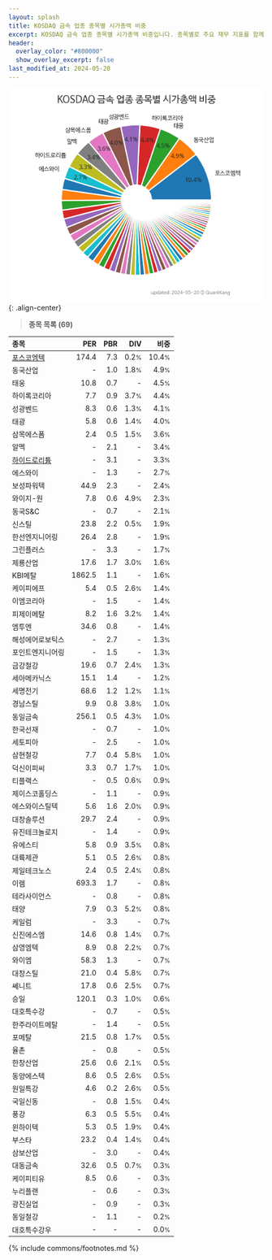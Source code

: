 ```yaml
---
layout: splash
title: KOSDAQ 금속 업종 종목별 시가총액 비중
excerpt: KOSDAQ 금속 업종 종목별 시가총액 비중입니다. 종목별로 주요 재무 지표를 함께 표시합니다.
header:
  overlay_color: "#800000"
  show_overlay_excerpt: false
last_modified_at: 2024-05-20
---
```



![KOSDAQ 금속 업종 종목별 시가총액 비중](/stats/sector/images/kosdaq_업종_금속_종목.png){: .align-center}


> **종목 목록 (69)**<a id="list"></a>

| **종목** | **PER** | **PBR** | **DIV** | **비중** |
| :------- | ------: | ------: | ------: | -------: |
| [포스코엠텍](/009520/) | 174.4 | 7.3 | 0.2<small>%</small> | 10.4<small>%</small> |
| 동국산업 | - | 1.0 | 1.8<small>%</small> | 4.9<small>%</small> |
| 태웅 | 10.8 | 0.7 | - | 4.5<small>%</small> |
| 하이록코리아 | 7.7 | 0.9 | 3.7<small>%</small> | 4.4<small>%</small> |
| 성광벤드 | 8.3 | 0.6 | 1.3<small>%</small> | 4.1<small>%</small> |
| 태광 | 5.8 | 0.6 | 1.4<small>%</small> | 4.0<small>%</small> |
| 삼목에스폼 | 2.4 | 0.5 | 1.5<small>%</small> | 3.6<small>%</small> |
| 알멕 | - | 2.1 | - | 3.4<small>%</small> |
| [하이드로리튬](/101670/) | - | 3.1 | - | 3.3<small>%</small> |
| 에스와이 | - | 1.3 | - | 2.7<small>%</small> |
| 보성파워텍 | 44.9 | 2.3 | - | 2.4<small>%</small> |
| 와이지-원 | 7.8 | 0.6 | 4.9<small>%</small> | 2.3<small>%</small> |
| 동국S&C | - | 0.7 | - | 2.1<small>%</small> |
| 신스틸 | 23.8 | 2.2 | 0.5<small>%</small> | 1.9<small>%</small> |
| 한선엔지니어링 | 26.4 | 2.8 | - | 1.9<small>%</small> |
| 그린플러스 | - | 3.3 | - | 1.7<small>%</small> |
| 제룡산업 | 17.6 | 1.7 | 3.0<small>%</small> | 1.6<small>%</small> |
| KBI메탈 | 1862.5 | 1.1 | - | 1.6<small>%</small> |
| 케이피에프 | 5.4 | 0.5 | 2.6<small>%</small> | 1.4<small>%</small> |
| 이엠코리아 | - | 1.5 | - | 1.4<small>%</small> |
| 피제이메탈 | 8.2 | 1.6 | 3.2<small>%</small> | 1.4<small>%</small> |
| 엠투엔 | 34.6 | 0.8 | - | 1.4<small>%</small> |
| 해성에어로보틱스 | - | 2.7 | - | 1.3<small>%</small> |
| 포인트엔지니어링 | - | 1.5 | - | 1.3<small>%</small> |
| 금강철강 | 19.6 | 0.7 | 2.4<small>%</small> | 1.3<small>%</small> |
| 세아메카닉스 | 15.1 | 1.4 | - | 1.2<small>%</small> |
| 세명전기 | 68.6 | 1.2 | 1.2<small>%</small> | 1.1<small>%</small> |
| 경남스틸 | 9.9 | 0.8 | 3.8<small>%</small> | 1.0<small>%</small> |
| 동일금속 | 256.1 | 0.5 | 4.3<small>%</small> | 1.0<small>%</small> |
| 한국선재 | - | 0.7 | - | 1.0<small>%</small> |
| 세토피아 | - | 2.5 | - | 1.0<small>%</small> |
| 삼현철강 | 7.7 | 0.4 | 5.8<small>%</small> | 1.0<small>%</small> |
| 덕신이피씨 | 3.3 | 0.7 | 1.7<small>%</small> | 1.0<small>%</small> |
| 티플랙스 | - | 0.5 | 0.6<small>%</small> | 0.9<small>%</small> |
| 제이스코홀딩스 | - | 1.1 | - | 0.9<small>%</small> |
| 에스와이스틸텍 | 5.6 | 1.6 | 2.0<small>%</small> | 0.9<small>%</small> |
| 대창솔루션 | 29.7 | 2.4 | - | 0.9<small>%</small> |
| 유진테크놀로지 | - | 1.4 | - | 0.9<small>%</small> |
| 유에스티 | 5.8 | 0.9 | 3.5<small>%</small> | 0.8<small>%</small> |
| 대륙제관 | 5.1 | 0.5 | 2.6<small>%</small> | 0.8<small>%</small> |
| 제일테크노스 | 2.4 | 0.5 | 2.4<small>%</small> | 0.8<small>%</small> |
| 이렘 | 693.3 | 1.7 | - | 0.8<small>%</small> |
| 테라사이언스 | - | 0.8 | - | 0.8<small>%</small> |
| 태양 | 7.9 | 0.3 | 5.2<small>%</small> | 0.8<small>%</small> |
| 케일럼 | - | 3.3 | - | 0.7<small>%</small> |
| 신진에스엠 | 14.6 | 0.8 | 1.4<small>%</small> | 0.7<small>%</small> |
| 삼영엠텍 | 8.9 | 0.8 | 2.2<small>%</small> | 0.7<small>%</small> |
| 와이엠 | 58.3 | 1.3 | - | 0.7<small>%</small> |
| 대창스틸 | 21.0 | 0.4 | 5.8<small>%</small> | 0.7<small>%</small> |
| 쎄니트 | 17.8 | 0.6 | 2.5<small>%</small> | 0.7<small>%</small> |
| 승일 | 120.1 | 0.3 | 1.0<small>%</small> | 0.6<small>%</small> |
| 대호특수강 | - | 0.7 | - | 0.5<small>%</small> |
| 한주라이트메탈 | - | 1.4 | - | 0.5<small>%</small> |
| 포메탈 | 21.5 | 0.8 | 1.7<small>%</small> | 0.5<small>%</small> |
| 율촌 | - | 0.8 | - | 0.5<small>%</small> |
| 한창산업 | 25.6 | 0.6 | 2.1<small>%</small> | 0.5<small>%</small> |
| 동양에스텍 | 8.6 | 0.5 | 2.6<small>%</small> | 0.5<small>%</small> |
| 원일특강 | 4.6 | 0.2 | 2.6<small>%</small> | 0.5<small>%</small> |
| 국일신동 | - | 0.8 | 1.5<small>%</small> | 0.4<small>%</small> |
| 풍강 | 6.3 | 0.5 | 5.5<small>%</small> | 0.4<small>%</small> |
| 윈하이텍 | 5.3 | 0.5 | 1.9<small>%</small> | 0.4<small>%</small> |
| 부스타 | 23.2 | 0.4 | 1.4<small>%</small> | 0.4<small>%</small> |
| 삼보산업 | - | 3.0 | - | 0.4<small>%</small> |
| 대동금속 | 32.6 | 0.5 | 0.7<small>%</small> | 0.3<small>%</small> |
| 케이피티유 | 8.5 | 0.6 | - | 0.3<small>%</small> |
| 누리플랜 | - | 0.6 | - | 0.3<small>%</small> |
| 광진실업 | - | 0.9 | - | 0.3<small>%</small> |
| 동일철강 | - | 1.1 | - | 0.2<small>%</small> |
| 대호특수강우 | - | - | - | 0.0<small>%</small> |

{% include commons/footnotes.md %}